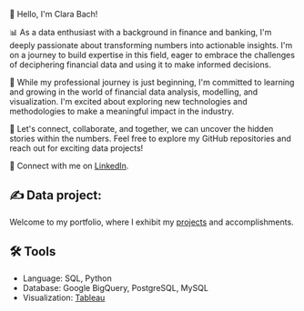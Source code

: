 
👋 Hello, I'm Clara Bach!

📊 As a data enthusiast with a background in finance and banking, I'm deeply passionate about transforming numbers into actionable insights. I'm on a journey to build expertise in this field, eager to embrace the challenges of deciphering financial data and using it to make informed decisions.

💼 While my professional journey is just beginning, I'm committed to learning and growing in the world of financial data analysis, modelling, and visualization. I'm excited about exploring new technologies and methodologies to make a meaningful impact in the industry.

🌟 Let's connect, collaborate, and together, we can uncover the hidden stories within the numbers. Feel free to explore my GitHub repositories and reach out for exciting data projects!

📧 Connect with me on [LinkedIn](http://www.linkedin.com/in/clarabach).

## ✍️ Data project: 
Welcome to my portfolio, where I exhibit my [projects](https://github.com/bachbaongan/Portfolio) and accomplishments.

## 🛠️ Tools

* Language: SQL, Python
* Database: Google BigQuery, PostgreSQL, MySQL
* Visualization: [Tableau](https://public.tableau.com/app/profile/clara.bach/vizzes)

